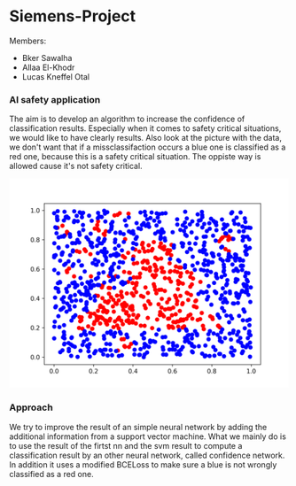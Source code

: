 # Siemens-Project

Members: 
* Bker Sawalha 
* Allaa El-Khodr
* Lucas Kneffel Otal


### AI safety application

The aim is to develop an algorithm to increase the confidence of classification results. Especially when it comes to safety critical situations, we would like to have clearly results. Also look at the picture with the data, we don't want that if a missclassifaction occurs a blue one is classified as a red one, because this is a safety critical situation. The oppiste way is allowed cause it's not safety critical.


![Data a](https://github.com/lucasKO2810/Siemens-Project/blob/main/Dataset/data_a.png?raw=true)


### Approach

We try to improve the result of an simple neural network by adding the additional information from a support vector machine. What we mainly do is to use the result of the firtst nn and the svm result to compute a classification result by an other neural network, called confidence network. In addition it uses a modified BCELoss to make sure a blue is not wrongly classified as a red one.

